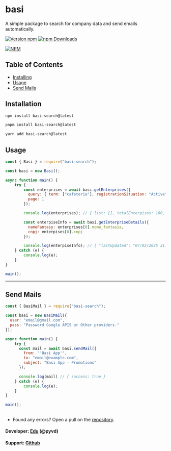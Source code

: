 # basi

A simple package to search for company data and send emails automatically.

[![Version npm](https://img.shields.io/npm/v/basi-search.svg?style=flat-square)](https://www.npmjs.com/package/basi-search)
[![npm Downloads](https://img.shields.io/npm/dm/basi-search.svg?style=flat-square)](https://npmcharts.com/compare/basi-search?minimal=true)

[![NPM](https://nodei.co/npm/basi-search.png?downloads=true&downloadRank=true)](https://nodei.co/npm/basi-search/)

## Table of Contents
- [Installing](#installation)
- [Usage](#usage)
- [Send Mails](#send-mails)

## Installation
```bash
npm install basi-search@latest
```
```bash
pnpm install basi-search@latest
```
```bash
yarn add basi-search@latest
```

## Usage

``` js
const { Basi } = require("basi-search");

const basi = new Basi(); 

async function main() {
    try { 
        const enterprises = await basi.getEnterprises({
          query: { term: ["cafeteria"], registrationSituation: "Active" },
          page: 1
        });

        console.log(enterprises); // { list: [], totalEnterpises: 100, totalPages: 10, currentPage: 1 }

        const enterpiseInfo = await basi.getEnterpriseDetails({ 
          nameFantasy: enterprises[0].nome_fantasia,
          cnpj: enterpises[0].cnpj
        });

        console.log(enterpiseInfo); // { "lastUpdated": "07/02/2025 21:00", mail: "", number: [] } 
    } catch (e) {
        console.log(e);
    }
}

main();
```
---
## Send Mails
``` js
const { BasiMail } = require("basi-search");

const basi = new BasiMail({
  user: "email@gmail.com",
  pass: "Password Google APIS or Other providers."
}); 

async function main() {
    try { 
      const mail = await basi.sendMail({
        from: "'Basi App'",
        to: "email@example.com",
        subject: "Basi App - Promotions"
      }); 

      console.log(mail) // { success: true }
    } catch (e) {
        console.log(e);
    }
}

main();
```

## 
- Found any errors? Open a pull on the [repository](https://github.com/edudevvv/basi/pulls).

#### Developer: [Edu] (@pyvd) 
#### Support: [Github]

[Edu]: https://github.com/edudevvv
[Github]: https://github.com/edudevvv/basi/pulls